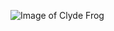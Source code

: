 ![Image of Clyde Frog](https://vignette.wikia.nocookie.net/southpark/images/0/04/Clyde-frog.png/revision/latest/top-crop/width/360/height/360?cb=20170314021459)
